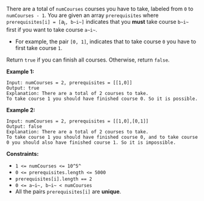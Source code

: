 There are a total of `numCourses` courses you have to take, labeled from `0` to `numCourses - 1`. You are given an array `prerequisites` where `prerequisites[i] = [`a<sub>i</sub>`, b~i~]` indicates that you **must** take course `b~i~` first if you want to take course `a~i~`.

* For example, the pair `[0, 1]`, indicates that to take course `0` you have to first take course `1`.

Return `true` if you can finish all courses. Otherwise, return `false`.

 

**Example 1:**

```
Input: numCourses = 2, prerequisites = [[1,0]]
Output: true
Explanation: There are a total of 2 courses to take. 
To take course 1 you should have finished course 0. So it is possible.
```

**Example 2:**

```
Input: numCourses = 2, prerequisites = [[1,0],[0,1]]
Output: false
Explanation: There are a total of 2 courses to take. 
To take course 1 you should have finished course 0, and to take course 0 you should also have finished course 1. So it is impossible.
``` 

**Constraints:**

* `1 <= numCourses <= 10^5^`
* `0 <= prerequisites.length <= 5000`
* `prerequisites[i].length == 2`
* `0 <= a~i~, b~i~ < numCourses`
* All the pairs `prerequisites[i]` are **unique**.
